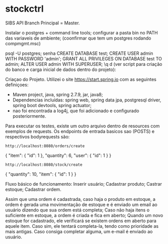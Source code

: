 # stockctrl
SIBS API
Branch Principal = Master.

Instalar o postgres + command line tools;
configurar a pasta bin no PATH das variaveis de ambiente;
(coonfirmar que tem um postgres rodando compmgmt.msc)

psql -U postgres;
senha
CREATE DATABASE test;
CREATE USER admin WITH PASSWORD 'admin';
GRANT ALL PRIVILEGES ON DATABASE test TO admin;
ALTER USER admin WITH SUPERUSER;
\q
d
(ver script para criação do banco e carga inicial de dados dentro do projeto):

Criaçao do Projeto.
Utilizei o site https://start.spring.io com as seguintes definiçoes:
- Maven project, java, spring 2.7.9, jar, java8;
- Dependencias incluídas: spring web, spring data jpa, postgresql driver, spring boot devtools, spring actuator;
- nao foi encontrada a log4j, que foi adicionado e configurado posteriormente.


Para executar os testes, existe um outro arquivo dentro de resources com exemplos de requests.
Os endpoints de entrada basicos sao (POSTS) e respectivos bodyrequests são: 

	http://localhost:8080/orders/create

{
  "item": {
    "id": 1
  },
  "quantity": 6,
  "user": {
    "id": 1
  }
}
	
	http://localhost:8080/stock/create
{
  "quantity": 10,
  "item": {
    "id": 1
  }
}

Fluxo básico de funcionamento:
Inserir usuário;
Cadastrar produto;
Castrar estoque;
Cadastrar ordem.

Assim que uma ordem é cadastrada, caso haja o produto em estoque, a ordem é gerada uma movimentação de estoque e é enviado um email ao usuário dizendo que sua ordem está completa;
Caso não haja itens o suficiente em estoque, a ordem é criada e fica em aberto;
Quando um novo estoque for cadastrado, ele verificará se existem ordens em aberto para aquele item. Caso sim, ele tentará completa-la, tendo como prioridade as mais antigas. Caso consiga completar alguma, um e-mail é enviado ao usuário.
